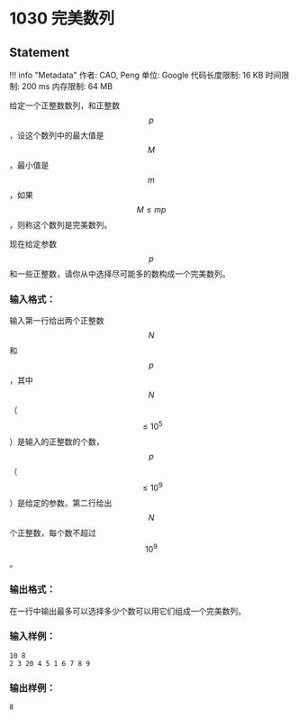 
# 1030 完美数列

## Statement

!!! info "Metadata"
    作者: CAO, Peng
    单位: Google
    代码长度限制: 16 KB
    时间限制: 200 ms
    内存限制: 64 MB

给定一个正整数数列，和正整数 $$p$$，设这个数列中的最大值是 $$M$$，最小值是 $$m$$，如果 $$M \le mp$$，则称这个数列是完美数列。

现在给定参数 $$p$$ 和一些正整数，请你从中选择尽可能多的数构成一个完美数列。

### 输入格式：

输入第一行给出两个正整数 $$N$$ 和 $$p$$，其中 $$N$$（$$\le 10^5$$）是输入的正整数的个数，$$p$$（$$\le 10^9$$）是给定的参数。第二行给出 $$N$$ 个正整数，每个数不超过 $$10^9$$。

### 输出格式：

在一行中输出最多可以选择多少个数可以用它们组成一个完美数列。

### 输入样例：
```plaintext
10 8
2 3 20 4 5 1 6 7 8 9
```

### 输出样例：
```plaintext
8
```


